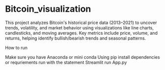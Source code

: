 # Bitcoin_visualization
This project analyzes Bitcoin's historical price data (2013–2021) to uncover trends, volatility, and market behavior using visualizations like line charts, candlesticks, and moving averages. Key metrics include price, volume, and returns, helping identify bullish/bearish trends and seasonal patterns.

How to run 

Make sure you have Anaconda or mini conda
Using pip install dependencies or requriements 
run with the statement Streamlit run App.py
